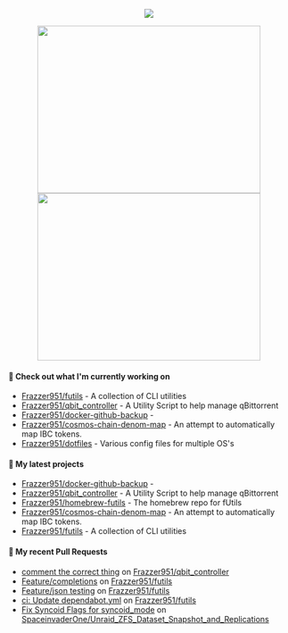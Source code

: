 <p align="center"><a href="https://github.com/Frazzer951/github-readme-stats">
  <img align="center" src="https://github-readme-stats-frazzer951.vercel.app/api?username=Frazzer951&show_icons=true&theme=tokyonight" />
</a></p>

<p align="center"><a href="https://wakatime.com/@Frazzer">
  <img align="center" width="400" height="300" src="https://wakatime.com/share/@Frazzer/e1bdc5dd-addd-4f39-ae41-2a52a1fb3f48.svg" />
</a>
<a href="https://wakatime.com/@Frazzer">
  <img align="center" width="400" height="300" src="https://wakatime.com/share/@Frazzer/95dbf284-50ef-4e85-8eeb-2a0771626837.svg" />
</a></p>

#### 👷 Check out what I'm currently working on

- [Frazzer951/futils](https://github.com/Frazzer951/futils) - A collection of CLI utilities
- [Frazzer951/qbit_controller](https://github.com/Frazzer951/qbit_controller) - A Utility Script to help manage qBittorrent
- [Frazzer951/docker-github-backup](https://github.com/Frazzer951/docker-github-backup) - 
- [Frazzer951/cosmos-chain-denom-map](https://github.com/Frazzer951/cosmos-chain-denom-map) - An attempt to automatically map IBC tokens.
- [Frazzer951/dotfiles](https://github.com/Frazzer951/dotfiles) - Various config files for multiple OS&#39;s

#### 🌱 My latest projects

- [Frazzer951/docker-github-backup](https://github.com/Frazzer951/docker-github-backup) - 
- [Frazzer951/qbit_controller](https://github.com/Frazzer951/qbit_controller) - A Utility Script to help manage qBittorrent
- [Frazzer951/homebrew-futils](https://github.com/Frazzer951/homebrew-futils) - The homebrew repo for fUtils
- [Frazzer951/cosmos-chain-denom-map](https://github.com/Frazzer951/cosmos-chain-denom-map) - An attempt to automatically map IBC tokens.
- [Frazzer951/futils](https://github.com/Frazzer951/futils) - A collection of CLI utilities

#### 🔨 My recent Pull Requests

- [comment the correct thing](https://github.com/Frazzer951/qbit_controller/pull/4) on [Frazzer951/qbit_controller](https://github.com/Frazzer951/qbit_controller)
- [Feature/completions](https://github.com/Frazzer951/futils/pull/5) on [Frazzer951/futils](https://github.com/Frazzer951/futils)
- [Feature/json testing](https://github.com/Frazzer951/futils/pull/4) on [Frazzer951/futils](https://github.com/Frazzer951/futils)
- [ci: Update dependabot.yml](https://github.com/Frazzer951/futils/pull/3) on [Frazzer951/futils](https://github.com/Frazzer951/futils)
- [Fix Syncoid Flags for syncoid_mode](https://github.com/SpaceinvaderOne/Unraid_ZFS_Dataset_Snapshot_and_Replications/pull/18) on [SpaceinvaderOne/Unraid_ZFS_Dataset_Snapshot_and_Replications](https://github.com/SpaceinvaderOne/Unraid_ZFS_Dataset_Snapshot_and_Replications)
